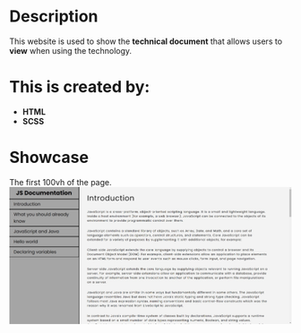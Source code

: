 # Description
This website is used to show the __technical document__ that allows users to __view__ when using the technology.

# This is created by:
* __HTML__
* __SCSS__

# Showcase
The first 100vh of the page.
![This is the screenshot of first 100vh in the website](https://github.com/varManWai/Static-TechDoc_FreeCodeCampAssignment/blob/master/assets/github%20showcase.jpg)
